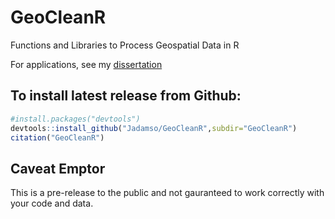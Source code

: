 # GeoCleanR
Functions and Libraries to Process Geospatial Data in R

For applications, see my [dissertation](https://sites.google.com/a/g.clemson.edu/ja-resources/research/Adamson2017_Thesis.pdf?attredirects=0)


## To install latest release from Github:

```r
#install.packages("devtools")
devtools::install_github("Jadamso/GeoCleanR",subdir="GeoCleanR")
citation("GeoCleanR")
```

## Caveat Emptor
This is a pre-release to the public and not gauranteed to work correctly with your code and data.

